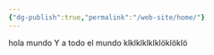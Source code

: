 ```yaml
---
{"dg-publish":true,"permalink":"/web-site/home/"}
---
```



hola mundo
Y a todo el mundo klklklklklklöklöklö
